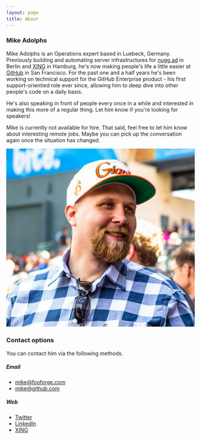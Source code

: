```yaml
---
layout: page
title: About
---
```


### Mike Adolphs

Mike Adolphs is an Operations expert based in Luebeck, Germany. Previously building and automating server infrastructures for [nugg.ad](http://nugg.ad) in Berlin and [XING](https://www.xing.com/) in Hamburg, he's now making people's life a little easier at [GitHub](https://github.com/) in San Francisco. For the past one and a half years he's been working on technical support for the GitHub Enterprise product - his first support-orientied role ever since, allowing him to deep dive into other people's code on a daily basis.

He's also speaking in front of people every once in a while and interested in making this more of a regular thing. Let him know if you're looking for speakers!

Mike is currently not available for hire. That said, feel free to let him know about interesting remote jobs. Maybe you can pick up the conversation again once the situation has changed.

![Mike Adolphs](/public/img/fooforge.png)

### Contact options

You can contact him via the following methods.

##### Email

  * [mike@fooforge.com](mailto:mike@fooforge.com)
  * [mike@github.com](mailto:mike@github.com)

##### Web

  * [Twitter](https://twitter.com/fooforge)
  * [LinkedIn](http://www.linkedin.com/in/mikeadolphs)
  * [XING](https://www.xing.com/profile/Mike_Adolphs)
